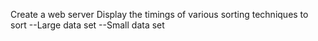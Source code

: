 Create a web server
Display the timings of various sorting techniques to sort
--Large data set
--Small data set
